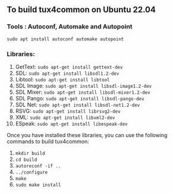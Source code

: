 ## To build tux4common on Ubuntu 22.04

### Tools : Autoconf, Automake and Autopoint

`sudo apt install autoconf automake autopoint`

### Libraries:

1. GetText: `sudo apt-get install gettext-dev`
2. SDL: `sudo apt-get install libsdl1.2-dev`
3. Libtool: `sudo apt-get install libtool`
4. SDL Image: `sudo apt-get install libsdl-image1.2-dev`
5. SDL Mixer: `sudo apt-get install libsdl-mixer1.2-dev`
6. SDL Pango: `sudo apt-get install libsdl-pango-dev`
7. SDL Net: `sudo apt-get install libsdl-net1.2-dev`
8. RSVG: `sudo apt-get install librsvg2-dev`
9. XML: `sudo apt-get install libxml2-dev`
10. ESpeak: `sudo apt-get install libespeak-dev`

Once you have installed these libraries, you can use the following commands to build tux4common:

1. `mkdir build`
2. `cd build`
3. `autoreconf -if ..`
4. `../configure`
5. `make`
6. `sudo make install`
